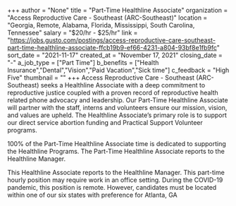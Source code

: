 +++
author = "None"
title = "Part-Time Healthline Associate"
organization = "Access Reproductive Care - Southeast (ARC-Southeast)"
location = "Georgia, Remote, Alabama, Florida, Mississippi, South Carolina, Tennessee"
salary = "$20/hr - $25/hr"
link = "https://jobs.gusto.com/postings/access-reproductive-care-southeast-part-time-healthline-associate-ffcb19b9-ef66-4231-a804-93bf8e1fb9fc"
sort_date = "2021-11-17"
created_at = "November 17, 2021"
closing_date = "-"
a_job_type = ["Part Time"]
b_benefits = ["Health Insurance","Dental","Vision","Paid Vacation","Sick time"]
c_feedback = "High Five"
thumbnail = ""
+++
Access Reproductive Care - Southeast (ARC-Southeast) seeks a Healthline Associate with a deep commitment to reproductive justice coupled with a proven record of reproductive health related phone advocacy and leadership. Our Part-Time Healthline Associate will partner with the staff, interns and volunteers ensure our mission, vision, and values are upheld. ​The Healthline Associate’s primary role is to support our direct service abortion funding and Practical Support Volunteer programs. 

100% of the Part-Time Healthline Associate time is dedicated to supporting the Healthline Programs. The Part-Time Healthline Associate reports to the Healthline Manager. 

This Healthline Associate reports to the Healthline Manager. This part-time hourly position may require work in an office setting. During the COVID-19 pandemic, this position is remote. However, candidates must be located within one of our six states with preference for Atlanta, GA